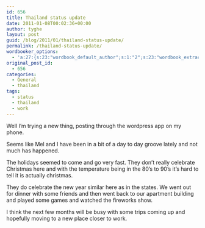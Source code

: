 ```yaml
---
id: 656
title: Thailand status update
date: 2011-01-08T00:02:36+00:00
author: tyghe
layout: post
guid: /blog/2011/01/thailand-status-update/
permalink: /thailand-status-update/
wordbooker_options:
  - 'a:27:{s:23:"wordbook_default_author";s:1:"2";s:23:"wordbook_extract_length";s:3:"256";s:26:"wordbooker_publish_default";s:2:"on";s:24:"wordbook_publish_no_user";s:2:"on";s:27:"wordbooker_like_button_show";s:2:"on";s:21:"wordbooker_like_width";s:3:"250";s:25:"wordbooker_like_share_too";s:2:"on";s:27:"wordbooker_like_button_post";s:2:"on";s:27:"wordbooker_like_button_page";s:2:"on";s:25:"wordbook_fbshare_location";s:3:"top";s:24:"wordbook_fblike_location";s:3:"top";s:22:"wordbook_fblike_action";s:9:"recommend";s:27:"wordbook_fblike_colorscheme";s:4:"dark";s:20:"wordbook_fblike_font";s:5:"arial";s:22:"wordbook_fblike_button";s:12:"button_count";s:21:"wordbook_fblike_faces";s:5:"false";s:18:"wordbook_attribute";s:31:"Posted a new post on their blog";s:29:"wordbook_republish_time_frame";s:2:"10";s:28:"wordbook_republish_time_obey";s:2:"on";s:29:"wordbooker_status_update_text";s:35:": New blog post :  %title% - %link%";s:19:"wordbook_actionlink";s:3:"300";s:32:"wordbook_description_meta_length";s:3:"350";s:20:"wordbook_comment_get";s:2:"on";s:24:"wordbook_comment_approve";s:2:"on";s:21:"wordbook_comment_push";s:2:"on";s:18:"wordbook_page_post";s:4:"-100";s:18:"wordbook_orandpage";s:1:"2";}'
original_post_id:
  - 656
categories:
  - General
  - thailand
tags:
  - status
  - thailand
  - work
---
```

Well I&#8217;m trying a new thing, posting through the wordpress app on my phone.
  
Seems like Mel and I have been in a bit of a day to day groove lately and not much has happened.
  
The holidays seemed to come and go very fast. They don&#8217;t really celebrate Christmas here and with the temperature being in the 80&#8217;s to 90&#8217;s it&#8217;s hard to tell it is actually christmas.

They do celebrate the new year similar here as in the states. We went out for dinner with some friends and then went back to our apartment building and played some games and watched the fireworks show.
  
I think the next few months will be busy with some trips coming up and hopefully moving to a new place closer to work.
